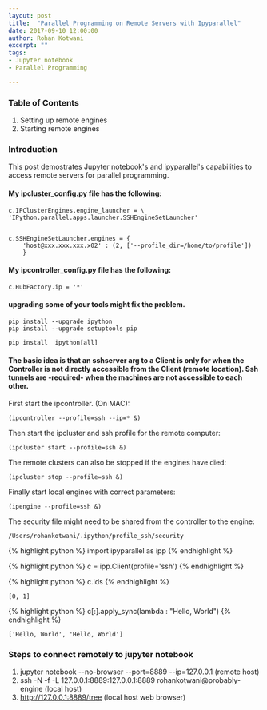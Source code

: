 ```yaml
---
layout: post
title:  "Parallel Programming on Remote Servers with Ipyparallel"
date: 2017-09-10 12:00:00
author: Rohan Kotwani
excerpt: ""
tags: 
- Jupyter notebook
- Parallel Programming

---
```


### Table of Contents

1. Setting up remote engines
2. Starting remote engines


### Introduction

This post demostrates Jupyter notebook's and ipyparallel's capabilities to access remote servers for parallel programming.



#### My ipcluster_config.py file has the following:
    
    c.IPClusterEngines.engine_launcher = \
    'IPython.parallel.apps.launcher.SSHEngineSetLauncher'


    c.SSHEngineSetLauncher.engines = { 
        'host@xxx.xxx.xxx.x02' : (2, ['--profile_dir=/home/to/profile'])
        }
        
#### My ipcontroller_config.py file has the following:

    c.HubFactory.ip = '*'
    

#### upgrading some of your tools might fix the problem.

    pip install --upgrade ipython
    pip install --upgrade setuptools pip
    
    pip install  ipython[all]
    
#### The basic idea is that an sshserver arg to a Client is only for when the Controller is not directly accessible from the Client (remote location). Ssh tunnels are -required- when the machines are not accessible to each other.

First start the ipcontroller. (On MAC):

    (ipcontroller --profile=ssh --ip=* &)
    
Then start the ipcluster and ssh profile for the remote computer:

    (ipcluster start --profile=ssh &)
    
The remote clusters can also be stopped if the engines have died:

    (ipcluster stop --profile=ssh &)
    
Finally start local engines with correct parameters:

    (ipengine --profile=ssh &)

The security file might need to be shared from the controller to the engine:

    /Users/rohankotwani/.ipython/profile_ssh/security


{% highlight python %}
import ipyparallel as ipp
{% endhighlight %}


{% highlight python %}
c = ipp.Client(profile='ssh')
{% endhighlight %}


{% highlight python %}
c.ids
{% endhighlight %}




    [0, 1]




{% highlight python %}
c[:].apply_sync(lambda : "Hello, World")
{% endhighlight %}




    ['Hello, World', 'Hello, World']



### Steps to connect remotely to jupyter notebook

1. jupyter notebook --no-browser --port=8889 --ip=127.0.0.1 (remote host)
2. ssh -N -f -L 127.0.0.1:8889:127.0.0.1:8889 rohankotwani@probably-engine (local host)
3. http://127.0.0.1:8889/tree (local host web browser)

